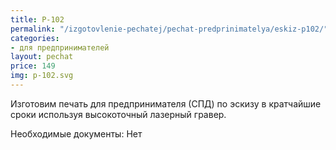 ```yaml
---
title: P-102
permalink: "/izgotovlenie-pechatej/pechat-predprinimatelya/eskiz-p102/"
categories:
- для предпринимателей
layout: pechat
price: 149
img: p-102.svg
---
```


Изготовим печать для предпринимателя (СПД) по эскизу в кратчайшие сроки используя высокоточный лазерный гравер.

Необходимые документы: Нет
